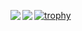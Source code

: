 [![trophy](https://github-profile-trophy.vercel.app/?username=hiraiwa0928)](https://github.com/ryo-ma/github-profile-trophy)
<a href="https://github.com/hiraiwa0928/github-readme">
  <img align="left" src="https://github-readme-stats.vercel.app/api?username=hiraiwa0928&count_private=true&show_icons=true" />
</a>
<a href="https://github.com/hiraiwa0928/github-readme">
  <img align="left" src="https://github-readme-stats.vercel.app/api/top-langs/?username=hiraiwa0928" />
</a>

